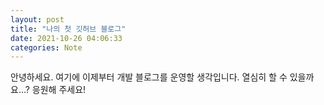 ```yaml
---
layout: post
title: "나의 첫 깃허브 블로그"
date: 2021-10-26 04:06:33
categories: Note
---
```


안녕하세요. 여기에 이제부터 개발 블로그를 운영할 생각입니다. 열심히 할 수 있을까요...?
응원해 주세요!
